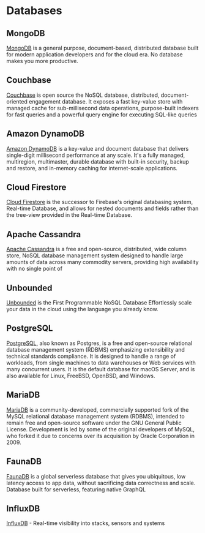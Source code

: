 # Databases

## MongoDB
[MongoDB](https://www.mongodb.com/) is a general purpose, document-based, distributed database built for modern application developers and for the cloud era. No database makes you more productive.

## Couchbase
[Couchbase](https://www.couchbase.com/) is open source the NoSQL database, distributed, document-oriented engagement database. It exposes a fast key-value store with managed cache for sub-millisecond data operations,  purpose-built indexers for fast queries and a powerful query engine for executing SQL-like queries 

## Amazon DynamoDB
[Amazon DynamoDB](https://aws.amazon.com/dynamodb/) is a key-value and document database that delivers single-digit millisecond performance at any scale. It's a fully managed, multiregion, multimaster, durable database with built-in security, backup and restore, and in-memory caching for internet-scale applications.

## Cloud Firestore
[Cloud Firestore](https://firebase.google.com/) is the successor to Firebase's original databasing system, Real-time Database, and allows for nested documents and fields rather than the tree-view provided in the Real-time Database. 

## Apache Cassandra
[Apache Cassandra](http://cassandra.apache.org) is a free and open-source, distributed, wide column store, NoSQL database management system designed to handle large amounts of data across many commodity servers, providing high availability with no single point of 

## Unbounded
[Unbounded](https://unbounded.cloud/) is the First Programmable NoSQL Database Effortlessly scale your data in the cloud using the language you already know.

## PostgreSQL
[PostgreSQL](https://www.postgresql.org/), also known as Postgres, is a free and open-source relational database management system (RDBMS) emphasizing extensibility and technical standards compliance. It is designed to handle a range of workloads, from single machines to data warehouses or Web services with many concurrent users. It is the default database for macOS Server, and is also available for Linux, FreeBSD, OpenBSD, and Windows.

## MariaDB
[MariaDB](https://mariadb.org/) is a community-developed, commercially supported fork of the MySQL relational database management system (RDBMS), intended to remain free and open-source software under the GNU General Public License. Development is led by some of the original developers of MySQL, who forked it due to concerns over its acquisition by Oracle Corporation in 2009.

## FaunaDB
[FaunaDB](https://fauna.com/) is a global serverless database that gives you ubiquitous, low latency access to app data, without sacrificing data correctness and scale. Database built for serverless, featuring native GraphQL

## InfluxDB
[InfluxDB](https://www.influxdata.com/) - Real-time visibility into stacks, sensors and systems